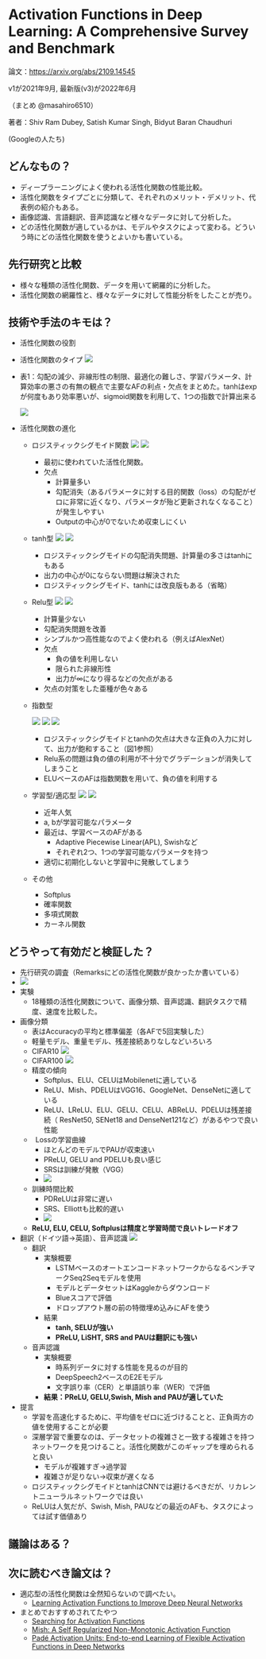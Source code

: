 ﻿# Activation Functions in Deep Learning: A Comprehensive Survey and Benchmark
論文：<https://arxiv.org/abs/2109.14545>

v1が2021年9月, 最新版(v3)が2022年6月

（まとめ @masahiro6510）

著者：Shiv Ram Dubey, Satish Kumar Singh, Bidyut Baran Chaudhuri

(Googleの人たち)
## **どんなもの？**
- ディープラーニングによく使われる活性化関数の性能比較。
- 活性化関数をタイプごとに分類して、それぞれのメリット・デメリット、代表例の紹介もある。
- 画像認識、言語翻訳、音声認識など様々なデータに対して分析した。
- どの活性化関数が適しているかは、モデルやタスクによって変わる。どういう時にどの活性化関数を使うとよいかも書いている。
## **先行研究と比較**
- 様々な種類の活性化関数、データを用いて網羅的に分析した。
- 活性化関数の網羅性と、様々なデータに対して性能分析をしたことが売り。
## **技術や手法のキモは？**
- 活性化関数の役割
- 活性化関数のタイプ
  ![](activation_survey/image_002.png)
- 表1：勾配の減少、非線形性の制限、最適化の難しさ、学習パラメータ、計算効率の悪さの有無の観点で主要なAFの利点・欠点をまとめた。tanhはexpが何度もあり効率悪いが、sigmoid関数を利用して、1つの指数で計算出来る

  ![](activation_survey/image_003.png)
- 活性化関数の進化 
  - ロジスティックシグモイド関数
    ![](activation_survey/image_004.png)
    ![](activation_survey/image_005.png) 
    - 最初に使われていた活性化関数。
    - 欠点 
      - 計算量多い
      - 勾配消失（あるパラメータに対する目的関数（loss）の勾配がゼロに非常に近くなり、パラメータが殆ど更新されなくなること）が発生しやすい
      - Outputの中心が0でないため収束しにくい
  - tanh型
    ![](activation_survey/image_006.png)
    ![](activation_survey/image_007.png) 
    - ロジスティックシグモイドの勾配消失問題、計算量の多さはtanhにもある
    - 出力の中心が0にならない問題は解決された
    - ロジスティックシグモイド、tanhには改良版もある（省略）
  - Relu型
    ![](activation_survey/image_008.png)
    ![](activation_survey/image_009.png) 
    - 計算量少ない
    - 勾配消失問題を改善
    - シンプルかつ高性能なのでよく使われる（例えばAlexNet）
    - 欠点 
      - 負の値を利用しない
      - 限られた非線形性
      - 出力が∞になり得るなどの欠点がある
    - 欠点の対策をした亜種が色々ある
  - 指数型

    ![](activation_survey/image_010.png)
    ![](activation_survey/image_011.png)
    ![](activation_survey/image_012.png) 
    - ロジスティックシグモイドとtanhの欠点は大きな正負の入力に対して、出力が飽和すること（図1参照）
    - Relu系の問題は負の値の利用が不十分でグラデーションが消失してしまうこと
    - ELUベースのAFは指数関数を用いて、負の値を利用する
  - 学習型/適応型
    ![](activation_survey/image_013.png)
    ![](activation_survey/image_014.png) 
    - 近年人気
    - a, bが学習可能なパラメータ
    - 最近は、学習ベースのAFがある 
      - Adaptive Piecewise Linear(APL), Swishなど
      - それぞれ2つ、1つの学習可能なパラメータを持つ
    - 適切に初期化しないと学習中に発散してしまう
  - その他 
    - Softplus
    - 確率関数
    - 多項式関数
    - カーネル関数
## **どうやって有効だと検証した？**
- 先行研究の調査（Remarksにどの活性化関数が良かったか書いている）
- ![](activation_survey/image_015.png)
- 実験 
  - 18種類の活性化関数について、画像分類、音声認識、翻訳タスクで精度、速度を比較した。
- 画像分類 
  - 表はAccuracyの平均と標準偏差（各AFで5回実験した）
  - 軽量モデル、重量モデル、残差接続ありなしなどいろいろ
  - CIFAR10
    ![](activation_survey/image_016.png)
  - CIFAR100
    ![](activation_survey/image_017.png)
  - 精度の傾向 
    - Softplus、ELU、CELUはMobilenetに適している
    - ReLU、Mish、PDELUはVGG16、GoogleNet、DenseNetに適している
    - ReLU、LReLU、ELU、GELU、CELU、ABReLU、PDELUは残差接続（ ResNet50, SENet18 and DenseNet121など）があるやつで良い性能
  - ` `Lossの学習曲線 
    - ほとんどのモデルでPAUが収束速い
    - PReLU, GELU and PDELUも良い感じ
    - SRSは訓練が発散（VGG） 
    - ![](activation_survey/image_018.png)
  - 訓練時間比較 
    - PDReLUは非常に遅い 
    - SRS、Elliottも比較的遅い
    - ![](activation_survey/image_019.png)
  - **ReLU, ELU, CELU, Softplusは精度と学習時間で良いトレードオフ**
- 翻訳（ドイツ語→英語）、音声認識
  ![](activation_survey/image_020.png) 
  - 翻訳 
    - 実験概要 
      - LSTMベースのオートエンコードネットワークからなるベンチマークSeq2Seqモデルを使用
      - モデルとデータセットはKaggleからダウンロード
      - Blueスコアで評価
      - ドロップアウト層の前の特徴埋め込みにAFを使う
    - 結果 
      - **tanh, SELUが強い**
      - **PReLU, LiSHT, SRS and PAUは翻訳にも強い**
  - 音声認識 
    - 実験概要 
      - 時系列データに対する性能を見るのが目的
      - DeepSpeech2ベースのE2Eモデル
      - 文字誤り率（CER）と単語誤り率（WER）で評価
    - **結果：PReLU, GELU,Swish, Mish and PAUが適していた**
- 提言 
  - 学習を高速化するために、平均値をゼロに近づけることと、正負両方の値を使用することが必要
  - 深層学習で重要なのは、データセットの複雑さと一致する複雑さを持つネットワークを見つけること。活性化関数がこのギャップを埋められると良い 
    - モデルが複雑すぎ→過学習
    - 複雑さが足りない→収束が遅くなる
  - ロジスティックシグモイドとtanhはCNNでは避けるべきだが、リカレントニューラルネットワークでは良い
  - ReLUは人気だが、Swish, Mish, PAUなどの最近のAFも、タスクによっては試す価値あり
## **議論はある？**
## **次に読むべき論文は？**
- 適応型の活性化関数は全然知らないので調べたい。 
  - [Learning Activation Functions to Improve Deep Neural Networks](https://arxiv.org/abs/1412.6830)
- まとめでおすすめされてたやつ 
  - [Searching for Activation Functions](https://arxiv.org/abs/1710.05941)
  - [Mish: A Self Regularized Non-Monotonic Activation Function](https://arxiv.org/abs/1908.08681)
  - [Padé Activation Units: End-to-end Learning of Flexible Activation Functions in Deep Networks](https://arxiv.org/abs/1907.06732)
